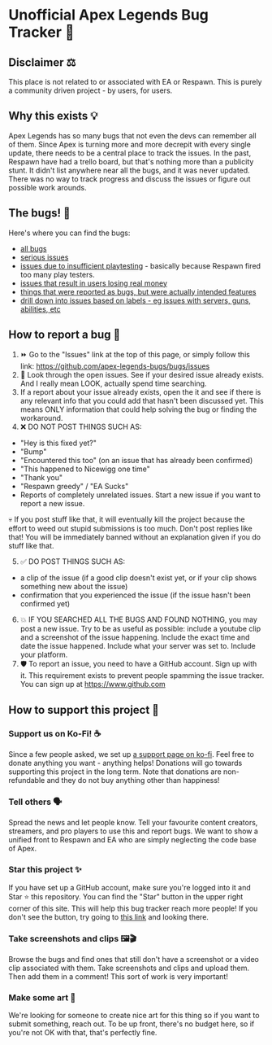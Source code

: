 # Unofficial Apex Legends Bug Tracker 🐞

## Disclaimer ⚖

This place is not related to or associated with EA or Respawn. This is purely a community driven project - by users, for users.

## Why this exists 💡

Apex Legends has so many bugs that not even the devs can remember all of them. Since Apex is turning more and more decrepit with every single update, there needs to be a central place to track the issues. In the past, Respawn have had a trello board, but that's nothing more than a publicity stunt. It didn't list anywhere near all the bugs, and it was never updated. There was no way to track progress and discuss the issues or figure out possible work arounds.

## The bugs! 🐛

Here's where you can find the bugs:
- [all bugs](https://github.com/apex-legends-bugs/bugs/issues?page=1&q=is%3Aissue+is%3Aopen)
- [serious issues](https://github.com/apex-legends-bugs/bugs/issues?q=is%3Aissue+is%3Aopen+label%3A%22serious+issue%22)
- [issues due to insufficient playtesting](https://github.com/apex-legends-bugs/bugs/issues?q=is%3Aissue+is%3Aopen+label%3A%22insufficient+playtesting%22) - basically because Respawn fired too many play testers.
- [issues that result in users losing real money](https://github.com/apex-legends-bugs/bugs/issues?q=is%3Aissue+is%3Aopen+label%3A%22monetary+loss%22)
- [things that were reported as bugs, but were actually intended features](https://github.com/apex-legends-bugs/apex-legends-bugs/issues?q=label%3A%22intended+feature%22)
- [drill down into issues based on labels - eg issues with servers, guns, abilities, etc](https://github.com/apex-legends-bugs/apex-legends-bugs/labels)

## How to report a bug 🌱

1. ⏩ Go to the "Issues" link at the top of this page, or simply follow this link: https://github.com/apex-legends-bugs/bugs/issues
2. 👀 Look through the open issues. See if your desired issue already exists. And I really mean LOOK, actually spend time searching.
3. If a report about your issue already exists, open the it and see if there is any relevant info that you could add that hasn't been discussed yet. This means ONLY information that could help solving the bug or finding the workaround.
4. ❌ DO NOT POST THINGS SUCH AS:
  - "Hey is this fixed yet?"
  - "Bump"
  - "Encountered this too" (on an issue that has already been confirmed)
  - "This happened to Nicewigg one time"
  - "Thank you"
  - "Respawn greedy" / "EA Sucks"
  - Reports of completely unrelated issues. Start a new issue if you want to report a new issue.

  💀 If you post stuff like that, it will eventually kill the project because the effort to weed out stupid submissions is too much. Don't post replies like that! You will be immediately banned without an explanation given if you do stuff like that.

5. ✅ DO POST THINGS SUCH AS:
  - a clip of the issue (if a good clip doesn't exist yet, or if your clip shows something new about the issue)
  - confirmation that you experienced the issue (if the issue hasn't been confirmed yet)
6. 💥 IF YOU SEARCHED ALL THE BUGS AND FOUND NOTHING, you may post a new issue. Try to be as useful as possible: include a youtube clip and a screenshot of the issue happening. Include the exact time and date the issue happened. Include what your server was set to. Include your platform.
7. 🛡 To report an issue, you need to have a GitHub account. Sign up with it. This requirement exists to prevent people spamming the issue tracker. You can sign up at https://www.github.com

## How to support this project 💪

### Support us on Ko-Fi! ☕
Since a few people asked, we set up [a support page on ko-fi](https://ko-fi.com/apexlegendsbugs). Feel free to donate anything you want - anything helps! Donations will go towards supporting this project in the long term. Note that donations are non-refundable and they do not buy anything other than happiness!

### Tell others 🗣
Spread the news and let people know. Tell your favourite content creators, streamers, and pro players to use this and report bugs. We want to show a unified front to Respawn and EA who are simply neglecting the code base of Apex.

### Star this project ✨
If you have set up a GitHub account, make sure you're logged into it and Star ⭐ this repository. You can find the "Star" button in the upper right corner of this site. This will help this bug tracker reach more people! If you don't see the button, try going to [this link](https://github.com/apex-legends-bugs/apex-legends-bugs) and looking there.

### Take screenshots and clips 🖼🎬
Browse the bugs and find ones that still don't have a screenshot or a video clip associated with them. Take screenshots and clips and upload them. Then add them in a comment! This sort of work is very important!

### Make some art 🎨
We're looking for someone to create nice art for this thing so if you want to submit something, reach out. To be up front, there's no budget here, so if you're not OK with that, that's perfectly fine.
